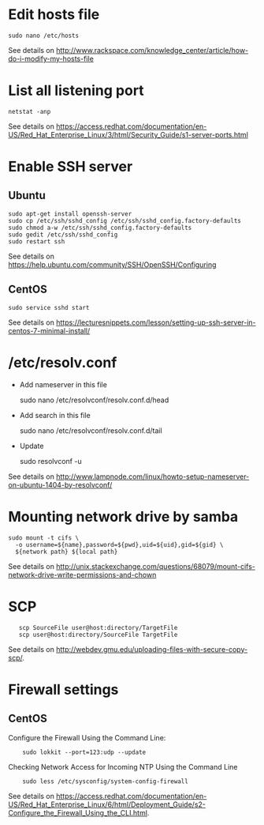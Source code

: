 # Edit hosts file

    sudo nano /etc/hosts

See details on <http://www.rackspace.com/knowledge_center/article/how-do-i-modify-my-hosts-file> 

# List all listening port

    netstat -anp

See details on <https://access.redhat.com/documentation/en-US/Red_Hat_Enterprise_Linux/3/html/Security_Guide/s1-server-ports.html>

# Enable SSH server

## Ubuntu
    sudo apt-get install openssh-server 
    sudo cp /etc/ssh/sshd_config /etc/ssh/sshd_config.factory-defaults
    sudo chmod a-w /etc/ssh/sshd_config.factory-defaults
    sudo gedit /etc/ssh/sshd_config
    sudo restart ssh

See details on <https://help.ubuntu.com/community/SSH/OpenSSH/Configuring>

## CentOS

    sudo service sshd start

See details on <https://lecturesnippets.com/lesson/setting-up-ssh-server-in-centos-7-minimal-install/>

# /etc/resolv.conf

* Add nameserver in this file

    sudo nano /etc/resolvconf/resolv.conf.d/head

* Add search in this file

    sudo nano /etc/resolvconf/resolv.conf.d/tail

* Update

    sudo resolvconf -u

See details on <http://www.lampnode.com/linux/howto-setup-nameserver-on-ubuntu-1404-by-resolvconf/>

# Mounting network drive by samba

    sudo mount -t cifs \
      -o username=${name},password=${pwd},uid=${uid},gid=${gid} \
      ${network path} ${local path}

See details on <http://unix.stackexchange.com/questions/68079/mount-cifs-network-drive-write-permissions-and-chown>

# SCP

```
   scp SourceFile user@host:directory/TargetFile
   scp user@host:directory/SourceFile TargetFile
```

See details on <http://webdev.gmu.edu/uploading-files-with-secure-copy-scp/>.

# Firewall settings

## CentOS

Configure the Firewall Using the Command Line:

```
    sudo lokkit --port=123:udp --update
```

Checking Network Access for Incoming NTP Using the Command Line

```
    sudo less /etc/sysconfig/system-config-firewall
```

See details on <https://access.redhat.com/documentation/en-US/Red_Hat_Enterprise_Linux/6/html/Deployment_Guide/s2-Configure_the_Firewall_Using_the_CLI.html>.